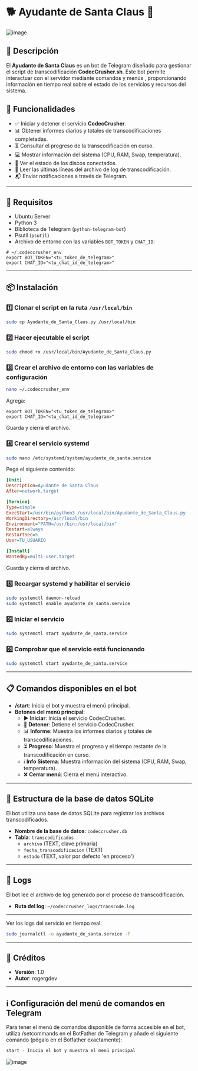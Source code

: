 
# 🐕 Ayudante de Santa Claus 🐾

![image](https://github.com/user-attachments/assets/3c6901f2-f46e-4837-86bf-441a53133245)


## 📜 Descripción
El **Ayudante de Santa Claus** es un bot de Telegram diseñado para gestionar el script de transcodificación **CodecCrusher.sh**. 
Este bot permite interactuar con el servidor mediante comandos y menús , proporcionando información en tiempo real sobre el estado de los servicios y recursos del sistema.

## 🚀 Funcionalidades
- ✅ Iniciar y detener el servicio **CodecCrusher**.
- 📊 Obtener informes diarios y totales de transcodificaciones completadas.
- ⏳ Consultar el progreso de la transcodificación en curso.
- 💻 Mostrar información del sistema (CPU, RAM, Swap, temperatura).
- 📂 Ver el estado de los discos conectados.
- 📜 Leer las últimas líneas del archivo de log de transcodificación.
- 📬 Enviar notificaciones a través de Telegram.

---

## 🧰 Requisitos
- Ubuntu Server
- Python 3
- Biblioteca de Telegram (`python-telegram-bot`)
- Psutil (`psutil`)
- Archivo de entorno con las variables `BOT_TOKEN` y `CHAT_ID`:

```env
# ~/.codeccrusher_env
export BOT_TOKEN="<tu_token_de_telegram>"
export CHAT_ID="<tu_chat_id_de_telegram>"
```

---

## 📦 Instalación
### 1️⃣ Clonar el script en la ruta `/usr/local/bin`
```bash
sudo cp Ayudante_de_Santa_Claus.py /usr/local/bin
```

### 2️⃣ Hacer ejecutable el script
```bash
sudo chmod +x /usr/local/bin/Ayudante_de_Santa_Claus.py
```

### 3️⃣ Crear el archivo de entorno con las variables de configuración
```bash
nano ~/.codeccrusher_env
```
Agrega:
```env
export BOT_TOKEN="<tu_token_de_telegram>"
export CHAT_ID="<tu_chat_id_de_telegram>"
```
Guarda y cierra el archivo.

### 4️⃣ Crear el servicio systemd
```bash
sudo nano /etc/systemd/system/ayudante_de_santa.service
```

Pega el siguiente contenido:
```ini
[Unit]
Description=Ayudante de Santa Claus
After=network.target

[Service]
Type=simple
ExecStart=/usr/bin/python3 /usr/local/bin/Ayudante_de_Santa_Claus.py
WorkingDirectory=/usr/local/bin
Environment="PATH=/usr/bin:/usr/local/bin"
Restart=always
RestartSec=5
User=TU_USUARIO

[Install]
WantedBy=multi-user.target
```

Guarda y cierra el archivo.

### 5️⃣ Recargar systemd y habilitar el servicio
```bash
sudo systemctl daemon-reload
sudo systemctl enable ayudante_de_santa.service
```

### 6️⃣ Iniciar el servicio
```bash
sudo systemctl start ayudante_de_santa.service
```
### 6️⃣ Comprobar que el servicio está funcionando
```bash
sudo systemctl start ayudante_de_santa.service
```
---

## 📋 Comandos disponibles en el bot
- **/start**: Inicia el bot y muestra el menú principal.
- **Botones del menú principal**:
  - ▶️ **Iniciar**: Inicia el servicio CodecCrusher.
  - 🛑 **Detener**: Detiene el servicio CodecCrusher.
  - 📊 **Informe**: Muestra los informes diarios y totales de transcodificaciones.
  - ⏳ **Progreso**: Muestra el progreso y el tiempo restante de la transcodificación en curso.
  - ℹ️ **Info Sistema**: Muestra información del sistema (CPU, RAM, Swap, temperatura).
  - ❌ **Cerrar menú**: Cierra el menú interactivo.

---

## 📂 Estructura de la base de datos SQLite
El bot utiliza una base de datos SQLite para registrar los archivos transcodificados.

- **Nombre de la base de datos**: `codeccrusher.db`
- **Tabla**: `transcodificados`
  - `archivo` (TEXT, clave primaria)
  - `fecha_transcodificacion` (TEXT)
  - `estado` (TEXT, valor por defecto 'en proceso')

---

## 📜 Logs
El bot lee el archivo de log generado por el proceso de transcodificación.
- **Ruta del log**: `~/codeccrusher_logs/transcode.log`

---

Ver los logs del servicio en tiempo real:
```bash
sudo journalctl -u ayudante_de_santa.service -f
```

---

## 🤖 Créditos
- **Versión**: 1.0
- **Autor**: rogergdev

---

## ℹ️ Configuración del menú de comandos en Telegram
Para tener el menú de comandos disponible de forma accesible en el bot, utiliza /setcommands en el BotFather de Telegram y añade el siguiente comando (pégalo en el Botfather exactamente):
```bash
start - Inicia el bot y muestra el menú principal
```
![image](https://github.com/user-attachments/assets/1c8b1986-4f7e-46cb-baff-ecbd96c4f77a)
